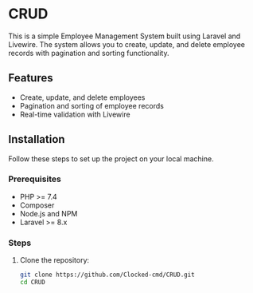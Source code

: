# CRUD

This is a simple Employee Management System built using Laravel and Livewire. The system allows you to create, update, and delete employee records with pagination and sorting functionality.

## Features

- Create, update, and delete employees
- Pagination and sorting of employee records
- Real-time validation with Livewire

## Installation

Follow these steps to set up the project on your local machine.

### Prerequisites

- PHP >= 7.4
- Composer
- Node.js and NPM
- Laravel >= 8.x

### Steps

1. Clone the repository:

   ```bash
   git clone https://github.com/Clocked-cmd/CRUD.git
   cd CRUD
